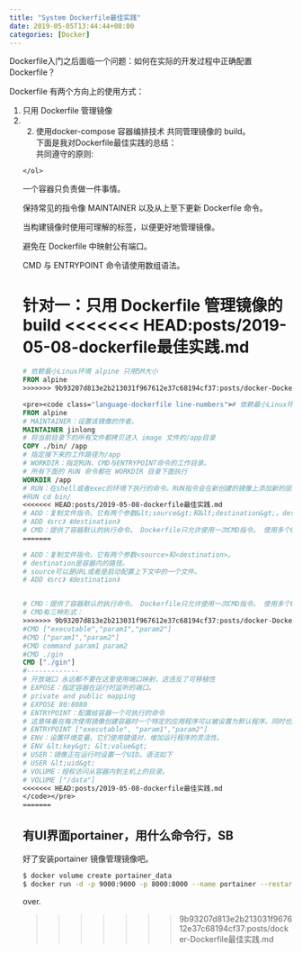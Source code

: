 ```yaml
---
title: "System Dockerfile最佳实践"
date: 2019-05-05T13:44:44+08:00
categories: [Docker]
---
```

Dockerfile入门之后面临一个问题：如何在实际的开发过程中正确配置 Dockerfile？

Dockerfile 有两个方向上的使用方式：

  1. 只用 Dockerfile 管理镜像
  2. <ol start="2">
      <li>
        使用docker-compose 容器编排技术 共同管理镜像的 build。<br /> 下面是我对Dockerfile最佳实践的总结：<br /> 共同遵守的原则:
      </li>

    </ol>

一个容器只负责做一件事情。

保持常见的指令像 MAINTAINER 以及从上至下更新 Dockerfile 命令。

当构建镜像时使用可理解的标签，以便更好地管理镜像。

避免在 Dockerfile 中映射公有端口。

CMD 与 ENTRYPOINT 命令请使用数组语法。

针对一：只用 Dockerfile 管理镜像的 build
<<<<<<< HEAD:posts/2019-05-08-dockerfile最佳实践.md
=======
```dockerfile
# 依赖最小Linux环境 alpine 只用5M大小
FROM alpine
>>>>>>> 9b93207d813e2b213031f967612e37c68194cf37:posts/docker-Dockerfile最佳实践.md

<pre><code class="language-dockerfile line-numbers"># 依赖最小Linux环境 alpine 只用5M大小
FROM alpine
# MAINTAINER：设置该镜像的作者。
MAINTAINER jinlong
# 将当前目录下的所有文件都拷贝进入 image 文件的/app目录
COPY ./bin/ /app
# 指定接下来的工作路径为/app
# WORKDIR：指定RUN、CMD与ENTRYPOINT命令的工作目录。
# 所有下面的 RUN 命令都在 WORKDIR 目录下面执行
WORKDIR /app
# RUN：在shell或者exec的环境下执行的命令。RUN指令会在新创建的镜像上添加新的层面，接下来提交的结果用在Dockerfile的下一条指令中。
#RUN cd bin/
<<<<<<< HEAD:posts/2019-05-08-dockerfile最佳实践.md
# ADD：复制文件指令。它有两个参数&lt;source&gt;和&lt;destination&gt;。destination是容器内的路径。source可以是URL或者是启动配置上下文中的一个文件。
# ADD 《src》 《destination》
# CMD：提供了容器默认的执行命令。 Dockerfile只允许使用一次CMD指令。 使用多个CMD会抵消之前所有的指令，只有最后一个指令生效。 CMD有三种形式：
=======

# ADD：复制文件指令。它有两个参数<source>和<destination>。
# destination是容器内的路径。
# source可以是URL或者是启动配置上下文中的一个文件。
# ADD 《src》 《destination》


# CMD：提供了容器默认的执行命令。 Dockerfile只允许使用一次CMD指令。 使用多个CMD会抵消之前所有的指令，只有最后一个指令生效。 
# CMD有三种形式：
>>>>>>> 9b93207d813e2b213031f967612e37c68194cf37:posts/docker-Dockerfile最佳实践.md
#CMD ["executable","param1","param2"]
#CMD ["param1","param2"]
#CMD command param1 param2
#CMD ./gin
CMD ["./gin"]
#-------------
# 开放端口 永远都不要在这里使用端口映射，这违反了可移植性
# EXPOSE：指定容器在运行时监听的端口。
# private and public mapping
# EXPOSE 80:8080
# ENTRYPOINT：配置给容器一个可执行的命令
# 这意味着在每次使用镜像创建容器时一个特定的应用程序可以被设置为默认程序。同时也意味着该镜像每次被调用时仅能运行指定的应用。类似于CMD
# ENTRYPOINT ["executable", "param1","param2"]
# ENV：设置环境变量。它们使用键值对，增加运行程序的灵活性。
# ENV &lt;key&gt; &lt;value&gt;
# USER：镜像正在运行时设置一个UID。语法如下
# USER &lt;uid&gt;
# VOLUME：授权访问从容器内到主机上的目录。
# VOLUME ["/data"]
<<<<<<< HEAD:posts/2019-05-08-dockerfile最佳实践.md
</code></pre>
=======
```

## 有UI界面portainer，用什么命令行，SB

好了安装portainer 镜像管理镜像吧。

```sh
$ docker volume create portainer_data
$ docker run -d -p 9000:9000 -p 8000:8000 --name portainer --restart always -v /var/run/docker.sock:/var/run/docker.sock -v portainer_data:/data portainer/portainer
```

over.

>>>>>>> 9b93207d813e2b213031f967612e37c68194cf37:posts/docker-Dockerfile最佳实践.md
